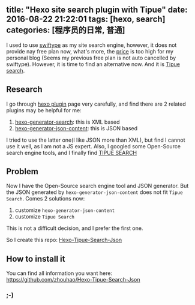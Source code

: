 title: "Hexo site search plugin with Tipue"
date: 2016-08-22 21:22:01
tags: [hexo, search]
categories: [程序员的日常, 普通]
---
I used to use [swiftype](https://swiftype.com/) as my site search engine, however, it does not provide nay free plan now, what's more, the [price](https://swiftype.com/pricing) is too high for my personal blog (Seems my previous free plan is not auto cancelled by swiftype). However, it is time to find an alternative now. And it is [Tipue search](http://www.tipue.com/search/).

<!-- more -->

## Research
I go through [hexo plugin](https://hexo.io/plugins/) page very carefully, and find there are 2 related plugins may be helpful for me:
1. [hexo-generator-search](https://github.com/PaicHyperionDev/hexo-generator-search): this is XML based
2. [hexo-generator-json-content](https://github.com/alexbruno/hexo-generator-json-content): this is JSON based

I tried to use the latter one(I like JSON more than XML), but find I cannot use it well, as I am not a JS expert. Also, I googled some Open-Source search engine tools, and I finally find [TIPUE SEARCH](http://www.tipue.com/search/)

## Problem
Now I have the Open-Source search engine tool and JSON generator. But the JSON generated by `hexo-generator-json-content` does not fit `Tipue Search`. 
Comes 2 solutions now:
1. customize `hexo-generator-json-content`
2. customize `Tipue Search`

This is not a difficult decision, and I prefer the first one.

So I create this repo: [Hexo-Tipue-Search-Json](https://github.com/zhouhao/Hexo-Tipue-Search-Json)

## How to install it

You can find all information you want here: https://github.com/zhouhao/Hexo-Tipue-Search-Json

### ;-)